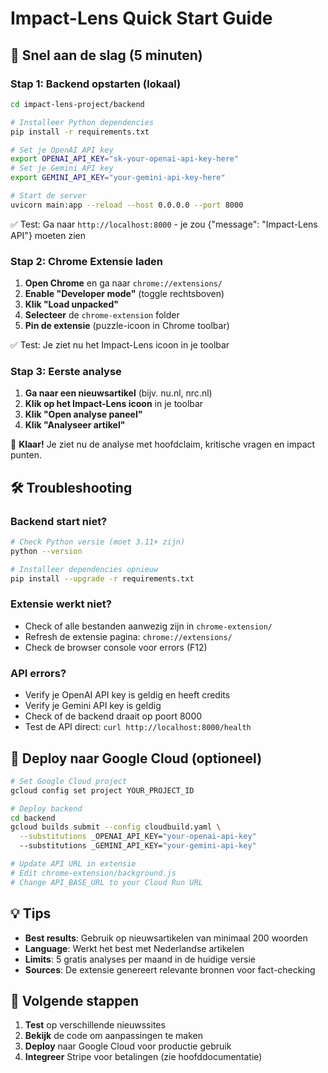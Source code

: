 # Impact-Lens Quick Start Guide

## 🚀 Snel aan de slag (5 minuten)

### Stap 1: Backend opstarten (lokaal)

```bash
cd impact-lens-project/backend

# Installeer Python dependencies
pip install -r requirements.txt

# Set je OpenAI API key
export OPENAI_API_KEY="sk-your-openai-api-key-here"
# Set je Gemini API key
export GEMINI_API_KEY="your-gemini-api-key-here"

# Start de server
uvicorn main:app --reload --host 0.0.0.0 --port 8000
```

✅ Test: Ga naar `http://localhost:8000` - je zou {"message": "Impact-Lens API"} moeten zien

### Stap 2: Chrome Extensie laden

1. **Open Chrome** en ga naar `chrome://extensions/`
2. **Enable "Developer mode"** (toggle rechtsboven)
3. **Klik "Load unpacked"**
4. **Selecteer** de `chrome-extension` folder
5. **Pin de extensie** (puzzle-icoon in Chrome toolbar)

✅ Test: Je ziet nu het Impact-Lens icoon in je toolbar

### Stap 3: Eerste analyse

1. **Ga naar een nieuwsartikel** (bijv. nu.nl, nrc.nl)
2. **Klik op het Impact-Lens icoon** in je toolbar
3. **Klik "Open analyse paneel"**
4. **Klik "Analyseer artikel"**

🎉 **Klaar!** Je ziet nu de analyse met hoofdclaim, kritische vragen en impact punten.

## 🛠 Troubleshooting

### Backend start niet?
```bash
# Check Python versie (moet 3.11+ zijn)
python --version

# Installeer dependencies opnieuw
pip install --upgrade -r requirements.txt
```

### Extensie werkt niet?
- Check of alle bestanden aanwezig zijn in `chrome-extension/`
- Refresh de extensie pagina: `chrome://extensions/`
- Check de browser console voor errors (F12)

### API errors?
- Verify je OpenAI API key is geldig en heeft credits
- Verify je Gemini API key is geldig
- Check of de backend draait op poort 8000
- Test de API direct: `curl http://localhost:8000/health`

## 🚀 Deploy naar Google Cloud (optioneel)

```bash
# Set Google Cloud project
gcloud config set project YOUR_PROJECT_ID

# Deploy backend
cd backend
gcloud builds submit --config cloudbuild.yaml \
  --substitutions _OPENAI_API_KEY="your-openai-api-key"
  --substitutions _GEMINI_API_KEY="your-gemini-api-key"

# Update API URL in extensie
# Edit chrome-extension/background.js
# Change API_BASE_URL to your Cloud Run URL
```

## 💡 Tips

- **Best results**: Gebruik op nieuwsartikelen van minimaal 200 woorden
- **Language**: Werkt het best met Nederlandse artikelen
- **Limits**: 5 gratis analyses per maand in de huidige versie
- **Sources**: De extensie genereert relevante bronnen voor fact-checking

## 📝 Volgende stappen

1. **Test** op verschillende nieuwssites
2. **Bekijk** de code om aanpassingen te maken
3. **Deploy** naar Google Cloud voor productie gebruik
4. **Integreer** Stripe voor betalingen (zie hoofddocumentatie)